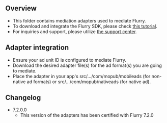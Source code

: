 ## Overview
  * This folder contains mediation adapters used to mediate Flurry.
  * To download and integrate the Flurry SDK, please check [this tutorial](https://developer.yahoo.com/flurry/docs/integrateflurry/android/#install-flurry-android-sdk).
  * For inquiries and support, please utilize [the support center](https://developer.yahoo.com/flurry/docs/faq/faqpublisher/android/).
  
## Adapter integration
  * Ensure your ad unit ID is configured to mediate Flurry.
  * Download the desired adapter file(s) for the ad format(s) you are going to mediate.
  * Place the adapter in your app's src/.../com/mopub/mobileads (for non-native ad formats) or src/.../com/mopub/nativeads (for native ad).

## Changelog
  * 7.2.0.0
    * This version of the adapters has been certified with Flurry 7.2.0
